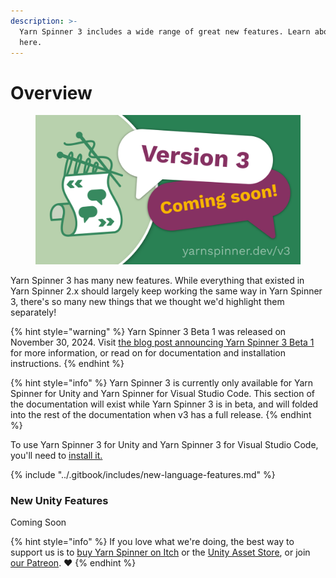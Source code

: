 ```yaml
---
description: >-
  Yarn Spinner 3 includes a wide range of great new features. Learn about them
  here.
---
```


# Overview

<figure><img src="../.gitbook/assets/Announce Tile@1x.png" alt=""><figcaption></figcaption></figure>

Yarn Spinner 3 has many new features. While everything that existed in Yarn Spinner 2.x should largely keep working the same way in Yarn Spinner 3, there's so many new things that we thought we'd highlight them separately!&#x20;



{% hint style="warning" %}
Yarn Spinner 3 Beta 1 was released on November 30, 2024. Visit [the blog post announcing Yarn Spinner 3 Beta 1 ](https://www.yarnspinner.dev/blog/yarn-spinner-3-beta-1)for more information, or read on for documentation and installation instructions.
{% endhint %}

{% hint style="info" %}
Yarn Spinner 3 is currently only available for Yarn Spinner for Unity and Yarn Spinner for Visual Studio Code. This section of the documentation will exist while Yarn Spinner 3 is in beta, and will folded into the rest of the documentation when v3 has a full release.
{% endhint %}

To use Yarn Spinner 3 for Unity and Yarn Spinner 3 for Visual Studio Code, you'll need to [install it.](installing-the-beta.md)

{% include "../.gitbook/includes/new-language-features.md" %}

### New Unity Features

Coming Soon

{% hint style="info" %}
If you love what we're doing, the best way to support us is to [buy Yarn Spinner on Itch](https://yarnspinner.itch.io) or the [Unity Asset Store](https://assetstore.unity.com/publishers/91946), or join [our Patreon](http://patreon.com/secretlab). ❤️
{% endhint %}




